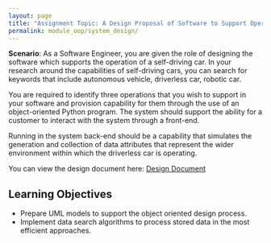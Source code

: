```yaml
---
layout: page
title: "Assignment Topic: A Design Proposal of Software to Support Operation of a Driverless Car"
permalink: module_oop/system_design/
---
```



**Scenario**: As a Software Engineer, you are given the role of designing the software which supports the operation of a self-driving car. In your research around the capabilities of self-driving cars, you can search for keywords that include autonomous vehicle, driverless car, robotic car.

You are required to identify three operations that you wish to support in your software and provision capability for them through the use of an object-oriented Python program. The system should support the ability for a customer to interact with the system through a front-end.

Running in the system back-end should be a capability that simulates the generation and collection of data attributes that represent the wider environment within which the driverless car is operating.

You can view the design document here: [Design Document](https://github.com/nkosi-tauro/oop_system/blob/master/Assignment%201%20-%20System%20Design/Design%20Proposal_%20Driverless%20Car.pdf)


## Learning Objectives
- Prepare UML models to support the object oriented design process.
- Implement data search algorithms to process stored data in the most efficient approaches.